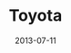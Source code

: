 ---
date: 2013-07-11
title: Toyota
categories: bronze
logo: ToyotaLogo1.jpg
www: http://www.toyota.com/
---